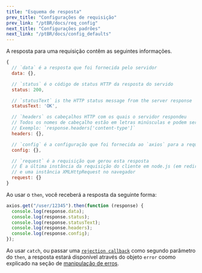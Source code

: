 ```yaml
---
title: "Esquema de resposta"
prev_title: "Configurações de requisição"
prev_link: "/ptBR/docs/req_config"
next_title: "Configurações padrões"
next_link: "/ptBR/docs/config_defaults"
---
```


A resposta para uma requisição contêm as seguintes informações.

```js
{
  // `data` é a resposta que foi fornecida pelo servidor
  data: {},

  // `status` é o código de status HTTP da resposta do servido
  status: 200,

  // `statusText` is the HTTP status message from the server response
  statusText: 'OK',

  // `headers` os cabeçalhos HTTP com os quais o servidor respondeu
  // Todos os nomes de cabeçalho estão em letras minúsculas e podem ser acessados ​​usando a notação de colchetes.
  // Exemplo: `response.headers['content-type']`
  headers: {},

  // `config` é a configuração que foi fornecida ao `axios` para a requisição
  config: {},

  // `request` é a requisição que gerou esta resposta
  // É a última instância da requisição do cliente em node.js (em redirecionamentos)
  // e uma instância XMLHttpRequest no navegador
  request: {}
}
```

Ao usar o `then`, você receberá a resposta da seguinte forma:

```js
axios.get("/user/12345").then(function (response) {
  console.log(response.data);
  console.log(response.status);
  console.log(response.statusText);
  console.log(response.headers);
  console.log(response.config);
});
```

Ao usar `catch`, ou passar uma [`rejection callback`](https://developer.mozilla.org/en-US/docs/Web/JavaScript/Reference/Global_Objects/Promise/then) como segundo parâmetro do `then`, a resposta estará disponível através do objeto `error` coomo explicado na seção de [manipulação de erros](/ptBR/docs/handling_errors).
